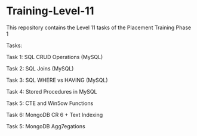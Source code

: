 # Training-Level-11

This repository contains the Level 11 tasks of the Placement Training Phase 1

Tasks:

Task 1: SQL CRUD Operations (MySQL)

Task 2: SQL Joins (MySQL)

Task 3: SQL WHERE vs HAVING (MySQL)

Task 4: Stored Procedures in MySQL

Task 5: CTE and Win5ow Functions

Task 6: MongoDB CR 6 + Text Indexing

Task 5: MongoDB Agg7egations
